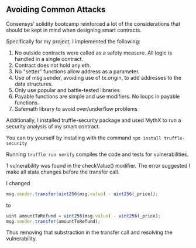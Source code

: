 ## Avoiding Common Attacks

Consensys' solidity bootcamp reinforced a lot of the considerations that should be kept in mind when designing smart contracts. 

Specifically for my project, I implemented the following:
1. No outside contracts were called as a safety measure. All logic is handled in a single contract. 
2. Contract does not hold any eth.
3. No "setter" functions allow address as a parameter. 
4. Use of msg.sender, avoiding use of tx.origin, to add addresses to the data structures.
5. Only use popular and battle-tested libraries
6. Payable functions are simple and use modifiers. No loops in payable functions.
7. Safemath library to avoid over/underflow problems


Additionally, I installed truffle-security package and used MythX to run a security analysis of my smart contract.

You can try yourself by installing with the command `npm install truffle-security`

Running `truffle run verify` compiles the code and tests for vulnerabilities. 

1 vulnerability was found in the checkValue() modifier. The error suggested I make all state changes before the transfer call.

I changed 

```javascript
msg.sender.transfer(uint256(msg.value) - uint256(_price));
```

to

```javascript
uint amountToRefund = uint256(msg.value) - uint256(_price);
msg.sender.transfer(amountToRefund);
```

Thus removing that substraction in the transfer call and resolving the vulnerability.

